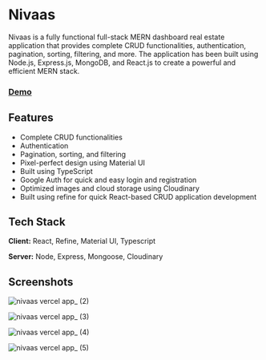 # Nivaas

Nivaas is a fully functional full-stack MERN dashboard real estate application that provides complete CRUD functionalities, authentication, pagination, sorting, filtering, and more. The application has been built using Node.js, Express.js, MongoDB, and React.js to create a powerful and efficient MERN stack.

### [Demo](https://nivaas.vercel.app/)


## Features

- Complete CRUD functionalities
- Authentication
- Pagination, sorting, and filtering
- Pixel-perfect design using Material UI
- Built using TypeScript
- Google Auth for quick and easy login and registration
- Optimized images and cloud storage using Cloudinary
- Built using refine for quick React-based CRUD application development


## Tech Stack

**Client:** React, Refine, Material UI, Typescript

**Server:** Node, Express, Mongoose, Cloudinary


## Screenshots

![nivaas vercel app_ (2)](https://user-images.githubusercontent.com/103204431/220138271-c67266f2-aa3b-4a0a-8da0-0ad8e143c5ed.png)

![nivaas vercel app_ (3)](https://user-images.githubusercontent.com/103204431/220138282-05a7073a-4743-4617-8767-ed45f750d8fa.png)

![nivaas vercel app_ (4)](https://user-images.githubusercontent.com/103204431/220138360-191f3789-ea0b-4d5c-b95c-6578677fd345.png)

![nivaas vercel app_ (5)](https://user-images.githubusercontent.com/103204431/220138387-62040207-6639-420f-b195-513f680ce4d6.png)

